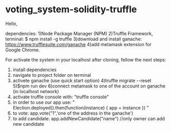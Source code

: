 # voting_system-solidity-truffle
Hello,

dependencies:
1)Node Package Manager (NPM)
2)Truffle Framework, terminal: $ npm install -g truffle
3)download and install ganache: https://www.trufflesuite.com/ganache
4)add metamask extension for Google Chrome.




For activate the system in your localhost after cloning, fellow the next steps:

1) install dependencies
2) navigate to project folder on terminal
3) activete ganache (use quick start option)
4)truffle migrate --reset
5)$npm run dev
6)connect metamask to one of the account on ganache (in localhost network)
7) activate truffle console with: "truffle console"
8) in order to use our app use: " Election.deployed().then(function(instance) { app = instance }) "
9) to vote: app.vote("1",'one of the address in the ganache')
10) to add candidate: app.addNewCandidate("name") //only owner can add new candidate
